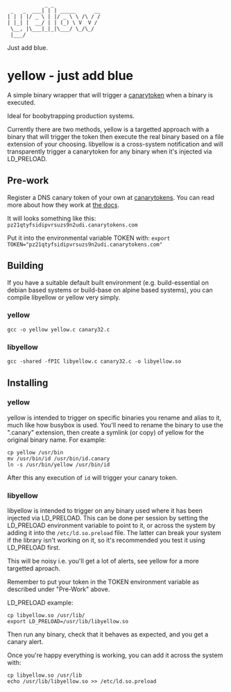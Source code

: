 ```
            _ _               
 _   _  ___| | | _____      __
| | | |/ _ \ | |/ _ \ \ /\ / /
| |_| |  __/ | | (_) \ V  V / 
 \__, |\___|_|_|\___/ \_/\_/  
 |___/               
```
Just add blue.

# yellow - just add blue

A simple binary wrapper that will trigger a [canarytoken](https://canarytokens.org/") when a binary is executed.

Ideal for boobytrapping production systems.

Currently there are two methods, yellow is a targetted approach with a binary that will trigger the token then execute the real binary based on a file extension of your choosing. libyellow is a cross-system notification and will transparently trigger a canarytoken for any binary when it's injected via LD_PRELOAD.

## Pre-work

Register a DNS canary token of your own at [canarytokens](https://canarytokens.org/"). You can read more about how they work at [the docs](https://docs.canarytokens.org/guide/dns-token.html).

It will looks something like this: `pz21qtyfsidipvrsuzs9n2udi.canarytokens.com`

Put it into the environmental variable TOKEN with:
`export TOKEN="pz21qtyfsidipvrsuzs9n2udi.canarytokens.com"`

## Building

If you have a suitable default built environment (e.g. build-essential on debian based systems or build-base on alpine based systems), you can compile libyellow or yellow very simply.

### yellow

`gcc -o yellow yellow.c canary32.c`

### libyellow

`gcc -shared -fPIC libyellow.c canary32.c -o libyellow.so`

## Installing

### yellow

yellow is intended to trigger on specific binaries you rename and alias to it, much like how busybox is used. You'll need to rename the binary to use the ".canary" extension, then create a symlink (or copy) of yellow for the original binary name. For example:

```
cp yellow /usr/bin
mv /usr/bin/id /usr/bin/id.canary
ln -s /usr/bin/yellow /usr/bin/id
```

After this any execution of `id` will trigger your canary token.

### libyellow

libyellow is intended to trigger on any binary used where it has been injected via LD_PRELOAD. This can be done per session by setting the LD_PRELOAD environment variable to point to it, or across the system by adding it into the `/etc/ld.so.preload` file. The latter can break your system if the library isn't working on it, so it's recommended you test it using LD_PRELOAD first.

This will be noisy i.e. you'll get a lot of alerts, see yellow for a more targetted aproach.

Remember to put your token in the TOKEN environment variable as described under "Pre-Work" above.

LD_PRELOAD example:
```
cp libyellow.so /usr/lib/
export LD_PRELOAD=/usr/lib/libyellow.so
```
Then run any binary, check that it behaves as expected, and you get a canary alert.

Once you're happy everything is working, you can add it across the system with:
```
cp libyellow.so /usr/lib
echo /usr/lib/libyellow.so >> /etc/ld.so.preload
```
